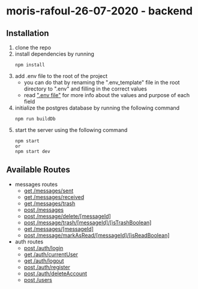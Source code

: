 # moris-rafoul-26-07-2020 - backend

## Installation
1) clone the repo 
2) install dependencies by running 
    ```
    npm install
    ```
3) add .env file to the root of the project
    - you can do that by renaming the ".env_template" file in the root directory to ".env" and filling in the correct values
    - read [".env file"](https://github.com/MorisR/moris-rafoul-26-07-2020-backend/issues/40) for more info about the values and purpose of each field
4) initialize the postgres database by running the following command
    ```
    npm run buildDb
    ```
5) start the server using the following command
    ```
    npm start
    or 
    npm start dev
    ```



## Available Routes
- messages routes
    - [get /messages/sent](https://github.com/MorisR/moris-rafoul-26-07-2020-backend/issues/15)
    - [get /messages/received](https://github.com/MorisR/moris-rafoul-26-07-2020-backend/issues/16)
    - [get /messages/trash ](https://github.com/MorisR/moris-rafoul-26-07-2020-backend/issues/17)
    - [post /messages](https://github.com/MorisR/moris-rafoul-26-07-2020-backend/issues/18)
    - [post /message/delete/[messageId]](https://github.com/MorisR/moris-rafoul-26-07-2020-backend/issues/19)
    - [post /message/trash/[messageId]/[isTrashBoolean]](https://github.com/MorisR/moris-rafoul-26-07-2020-backend/issues/20)
    - [get /messages/[messageId]](https://github.com/MorisR/moris-rafoul-26-07-2020-backend/issues/22)
    - [post /message/markAsRead/[messageId]/[isReadBoolean]](https://github.com/MorisR/moris-rafoul-26-07-2020-backend/issues/36) 
- auth routes
    - [post /auth/login](https://github.com/MorisR/moris-rafoul-26-07-2020-backend/issues/22)
    - [get /auth/currentUser](https://github.com/MorisR/moris-rafoul-26-07-2020-backend/issues/24)
    - [get /auth/logout](https://github.com/MorisR/moris-rafoul-26-07-2020-backend/issues/25)
    - [post /auth/register](https://github.com/MorisR/moris-rafoul-26-07-2020-backend/issues/27)
    - [post /auth/deleteAccount](https://github.com/MorisR/moris-rafoul-26-07-2020-backend/issues/29)
    - [post /users](https://github.com/MorisR/moris-rafoul-26-07-2020-backend/issues/41)







